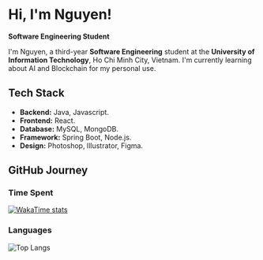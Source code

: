 # Hi, I'm Nguyen!  

**Software Engineering Student**  

I'm Nguyen, a third-year **Software Engineering** student at the **University of Information Technology**, Ho Chi Minh City, Vietnam. I'm currently learning about AI and Blockchain for my personal use.  

## Tech Stack 
- **Backend:** Java, Javascript. 
- **Frontend:** React.
- **Database:** MySQL, MongoDB.
- **Framework:** Spring Boot, Node.js. 
- **Design:** Photoshop, Illustrator, Figma.  

## GitHub Journey  

### Time Spent  
[![WakaTime stats](https://github-readme-stats.vercel.app/api/wakatime?username=NguyenIsHere&layout=compact&theme=dracula)](https://github.com/anuraghazra/github-readme-stats)  

### Languages  
![Top Langs](https://github-readme-stats.vercel.app/api/top-langs/?username=NguyenIsHere&layout=compact&theme=dracula&langs_count=8)  
